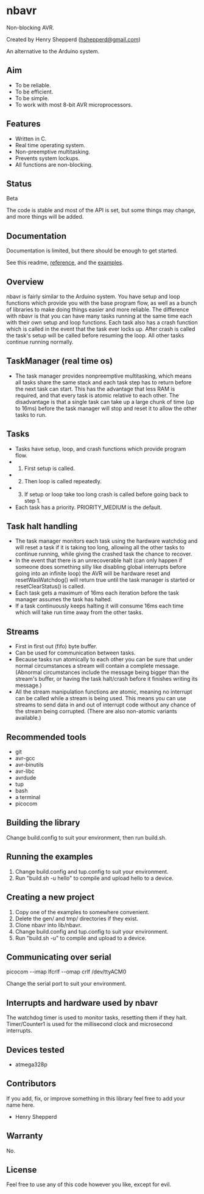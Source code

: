 # nbavr

Non-blocking AVR.

Created by Henry Shepperd (hshepperd@gmail.com)

An alternative to the Arduino system.

## Aim
* To be reliable.
* To be efficient.
* To be simple.
* To work with most 8-bit AVR microprocessors.

## Features
* Written in C.
* Real time operating system.
* Non-preemptive multitasking.
* Prevents system lockups.
* All functions are non-blocking.

## Status
Beta

The code is stable and most of the API is set, but some things may change, and more things will be added.

## Documentation
Documentation is limited, but there should be enough to get started.

See this readme, [reference](reference.md), and the [examples](examples/).

## Overview
nbavr is fairly similar to the Arduino system. You have setup and loop functions which provide you with the base program flow, as well as a bunch of libraries to make doing things easier and more reliable. The difference with nbavr is that you can have many tasks running at the same time each with their own setup and loop functions. Each task also has a crash function which is called in the event that the task ever locks up. After crash is called the task's setup will be called before resuming the loop. All other tasks continue running normally.

## TaskManager (real time os)
* The task manager provides nonpreemptive multitasking, which means all tasks share the same stack and each task step has to return before the next task can start. This has the advantage that less RAM is required, and that every task is atomic relative to each other. The disadvantage is that a single task can take up a large chunk of time (up to 16ms) before the task manager will stop and reset it to allow the other tasks to run.

## Tasks
* Tasks have setup, loop, and crash functions which provide program flow.
* 1. First setup is called.
* 2. Then loop is called repeatedly.
* 3. If setup or loop take too long crash is called before going back to step 1.
* Each task has a priority. PRIORITY_MEDIUM is the default.

## Task halt handling
* The task manager monitors each task using the hardware watchdog and will reset a task if it is taking too long, allowing all the other tasks to continue running, while giving the crashed task the chance to recover.
* In the event that there is an unrecoverable halt (can only happen if someone does something silly like disabling global interrupts before going into an infinite loop) the AVR will be hardware reset and resetWasWatchdog() will return true until the task manager is started or resetClearStatus() is called.
* Each task gets a maximum of 16ms each iteration before the task manager assumes the task has halted.
* If a task continuously keeps halting it will consume 16ms each time which will take run time away from the other tasks.

## Streams
* First in first out (fifo) byte buffer.
* Can be used for communication between tasks.
* Because tasks run atomically to each other you can be sure that under normal circumstances a stream will contain a complete message. (Abnormal circumstances include the message being bigger than the stream's buffer, or having the task halt/crash before it finishes writing its message.)
* All the stream manipulation functions are atomic, meaning no interrupt can be called while a stream is being used. This means you can use streams to send data in and out of interrupt code without any chance of the stream being corrupted. (There are also non-atomic variants available.)

## Recommended tools
* git
* avr-gcc
* avr-binutils
* avr-libc
* avrdude
* tup
* bash
* a terminal
* picocom

## Building the library
Change build.config to suit your environment, then run build.sh.

## Running the examples
1. Change build.config and tup.config to suit your environment.
1. Run "build.sh -u hello" to compile and upload hello to a device.

## Creating a new project
1. Copy one of the examples to somewhere convenient.
1. Delete the gen/ and tmp/ directories if they exist.
1. Clone nbavr into lib/nbavr.
1. Change build.config and tup.config to suit your environment.
1. Run "build.sh -u" to compile and upload to a device.

## Communicating over serial
picocom --imap lfcrlf --omap crlf /dev/ttyACM0

Change the serial port to suit your environment.

## Interrupts and hardware used by nbavr
The watchdog timer is used to monitor tasks, resetting them if they halt.
Timer/Counter1 is used for the millisecond clock and microsecond interrupts.

## Devices tested
* atmega328p

## Contributors
If you add, fix, or improve something in this library feel free to add your name here.
* Henry Shepperd

## Warranty
No.

## License
Feel free to use any of this code however you like, except for evil.
